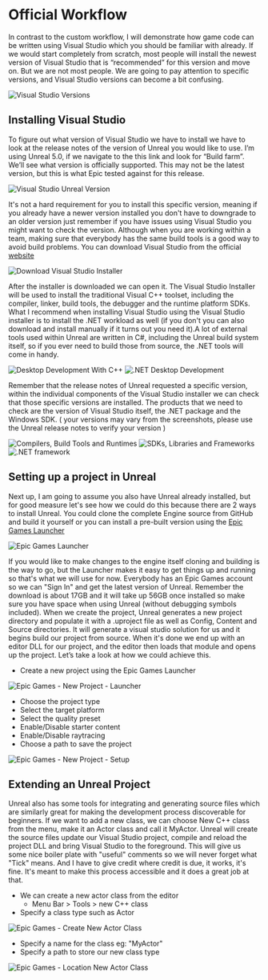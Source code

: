# Official Workflow

In contrast to the custom workflow, I will demonstrate how game code can be written using Visual Studio which you should be familiar with already. If we would start completely from scratch, most people will install the newest version of Visual Studio that is “recommended” for this version and move on. But we are not most people. We are going to pay attention to specific versions, and Visual Studio versions can become a bit confusing.

![Visual Studio Versions](./resources/visual-studio-versions.png)

## Installing Visual Studio

To figure out what version of Visual Studio we have to install we have to look at the release notes of the version of Unreal you would like to use. I’m using Unreal 5.0, if we navigate to the this link and look for “Build farm”. We’ll see what version is officially supported. This may not be the latest version, but this is what Epic tested against for this release.

![Visual Studio Unreal Version](./resources/visual-studio-unreal-version.png)

It's not a hard requirement for you to install this specific version, meaning if you already have a newer version installed you don't have to downgrade to an older version just remember if you have issues using Visual Studio you might want to check the version. Although when you are working within a team, making sure that everybody has the same build tools is a good way to avoid build problems. You can download Visual Studio from the official [website](https://visualstudio.microsoft.com/vs/)

![Download Visual Studio Installer](./resources/download-visual-studio-installer.png)

After the installer is downloaded we can open it. The Visual Studio Installer will be used to install the traditional Visual C++ toolset, including the compiler, linker, build tools, the debugger and the runtime platform SDKs. What I recommend when installing Visual Studio using the Visual Studio installer is to install the .NET workload as well (if you don't you can also download and install manually if it turns out you need it).A lot of external tools used within Unreal are written in C#, including the Unreal build system itself, so if you ever need to build those from source, the .NET tools will come in handy.

![Desktop Development With C++](./resources/desktop-development-with-cpp.png)
![.NET Desktop Development](./resources/net-desktop-development.png)

Remember that the release notes of Unreal requested a specific version, within the individual components of the Visual Studio installer we can check that those specific versions are installed. The products that we need to check are the version of Visual Studio itself, the .NET package and the Windows SDK. ( your versions may vary from the screenshots, please use the Unreal release notes to verify your version )

![Compilers, Build Tools and Runtimes](./resources/compilers-buildtools-runtimes.png)
![SDKs, Libraries and Frameworks](./resources/sdk-libraries-frameworks.png)
![.NET framework](./resources/dotnet-framework.png)

## Setting up a project in Unreal

Next up, I am going to assume you also have Unreal already installed, but for good measure let's see how we could do this because there are 2 ways to install Unreal. You could clone the complete Engine source from GitHub and build it yourself or you can install a pre-built version using the [Epic Games Launcher](https://store.epicgames.com/en-US/download)

![Epic Games Launcher](./resources/epic-games-launcher.png)

If you would like to make changes to the engine itself cloning and building is the way to go, but the Launcher makes it easy to get things up and running so that's what we will use for now. Everybody has an Epic Games account so we can "Sign In" and get the latest version of Unreal. Remember the download is about 17GB and it will take up 56GB once installed so make sure you have space when using Unreal (without debugging symbols included).
When we create the project, Unreal generates a new project directory and populate it with a .uproject file as well as Config, Content and Source directories. It will generate a visual studio solution for us and it begins build our project from source. When it's done we end up with an editor DLL for our project, and the editor then loads that module and opens up the project. Let’s take a look at how we could achieve this.

- Create a new project using the Epic Games Launcher

![Epic Games - New Project - Launcher](./resources/unreal-new-project-launcher.png)

- Choose the project type
- Select the target platform
- Select the quality preset
- Enable/Disable starter content
- Enable/Disable raytracing
- Choose a path to save the project

![Epic Games - New Project - Setup](./resources/unreal-new-project-setup.png)

## Extending an Unreal Project

Unreal also has some tools for integrating and generating source files which are similarly great for making the development process discoverable for beginners. If we want to add a new class, we can choose New C++ class from the menu, make it an Actor class and call it MyActor. Unreal will create the source files update our Visual Studio project, compile and reload the project DLL and bring Visual Studio to the foreground. This will give us some nice boiler plate with "useful" comments so we will never forget what "Tick" means. And I have to give credit where credit is due, it works, it's fine. It's meant to make this process accessible and it does a great job at that.

- We can create a new actor class from the editor
    - Menu Bar > Tools > new C++ class
- Specify a class type such as Actor

![Epic Games - Create New Actor Class](./resources/unreal-create-new-actor.png)

- Specify a name for the class eg: "MyActor"
- Specify a path to store our new class type

![Epic Games - Location New Actor Class](./resources/unreal-location-new-actor.png)